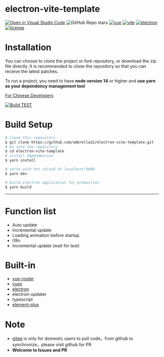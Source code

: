 # electron-vite-template

[![Open in Visual Studio Code](https://open.vscode.dev/badges/open-in-vscode.svg)](https://open.vscode.dev/umbrella22/electron-vite-template)
![GitHub Repo stars](https://img.shields.io/github/stars/umbrella22/electron-vite-template)
[![vue](https://img.shields.io/badge/vue-3.2.1-brightgreen.svg)](https://github.com/vuejs/vue)
[![vite](https://img.shields.io/badge/vite-2.4.4-brightgreen.svg)](https://github.com/vitejs/vite)
[![electron](https://img.shields.io/badge/electron-13.1.8-brightgreen.svg)](https://github.com/ElemeFE/element)
[![license](https://img.shields.io/github/license/mashape/apistatus.svg)](https://github.com/umbrella22/electron-vite-template/blob/master/LICENSE)

# Installation

You can choose to clone the project or fork repository, or download the zip file directly. It is recommended to clone the repository so that you can receive the latest patches.

To run a project, you need to have **node version 14** or higher and **use yarn as your dependency management tool**

[For Chinese Developers](/README_ZH.md)

[![Build TEST](https://github.com/umbrella22/electron-vite-template/actions/workflows/build-test.yml/badge.svg)](https://github.com/umbrella22/electron-vite-template/actions/workflows/build-test.yml)

# Build Setup

```bash
# Clone this repository
$ git clone https://github.com/umbrella22/electron-vite-template.git
# Go into the repository
$ cd electron-vite-template
# install dependencies
$ yarn install

# serve with hot reload at localhost:9080
$ yarn dev

# build electron application for production
$ yarn build


```

---

# Function list

- Auto update
- Incremental update
- Loading animation before startup
- i18n
- Incremental update (wait for test)

# Built-in

- [vue-router](https://next.router.vuejs.org/index.html)
- [vuex](https://next.vuex.vuejs.org/index.html)
- [electron](http://www.electronjs.org/docs)
- electron-updater
- typescript
- [element-plus](https://element-plus.gitee.io/#/en-US/component/installation)

# Note

- [gitee](https://gitee.com/Zh-Sky/electron-vite-template) is only for domestic users to pull code，from github to synchronize，please visit github for PR
- **Welcome to Issues and PR**
